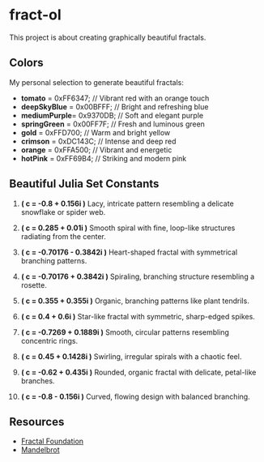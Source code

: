 # fract-ol
This project is about creating graphically beautiful fractals.

## Colors

My personal selection to generate beautiful fractals:

- **tomato**      = 0xFF6347;  // Vibrant red with an orange touch
- **deepSkyBlue** = 0x00BFFF;  // Bright and refreshing blue
- **mediumPurple**= 0x9370DB;  // Soft and elegant purple
- **springGreen** = 0x00FF7F;  // Fresh and luminous green
- **gold**        = 0xFFD700;  // Warm and bright yellow
- **crimson**     = 0xDC143C;  // Intense and deep red
- **orange**      = 0xFFA500;  // Vibrant and energetic
- **hotPink**     = 0xFF69B4;  // Striking and modern pink


## Beautiful Julia Set Constants

1. **\( c = -0.8 + 0.156i \)**
   Lacy, intricate pattern resembling a delicate snowflake or spider web.

2. **\( c = 0.285 + 0.01i \)**
   Smooth spiral with fine, loop-like structures radiating from the center.

3. **\( c = -0.70176 - 0.3842i \)**
   Heart-shaped fractal with symmetrical branching patterns.

4. **\( c = -0.70176 + 0.3842i \)**
   Spiraling, branching structure resembling a rosette.

5. **\( c = 0.355 + 0.355i \)**
   Organic, branching patterns like plant tendrils.

6. **\( c = 0.4 + 0.6i \)**
   Star-like fractal with symmetric, sharp-edged spikes.

7. **\( c = -0.7269 + 0.1889i \)**
   Smooth, circular patterns resembling concentric rings.

8. **\( c = 0.45 + 0.1428i \)**
   Swirling, irregular spirals with a chaotic feel.

9. **\( c = -0.62 + 0.435i \)**
   Rounded, organic fractal with delicate, petal-like branches.

10. **\( c = -0.8 - 0.156i \)**
    Curved, flowing design with balanced branching.

## Resources

- [Fractal Foundation](https://fractalfoundation.org/fractivities/FractalPacks-EducatorsGuide.pdf)
- [Mandelbrot](http://warp.povusers.org/Mandelbrot/)
